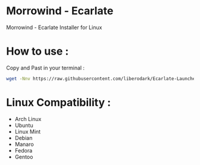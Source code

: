 # Morrowind - Ecarlate
Morrowind - Ecarlate Installer for Linux

# How to use :

Copy and Past in your terminal :

```bash
wget -Nnv https://raw.githubusercontent.com/liberodark/Ecarlate-Launcher/master/launcher.sh && chmod +x launcher.sh; ./launcher.sh
```

# Linux Compatibility :

- Arch Linux
- Ubuntu
- Linux Mint
- Debian
- Manaro
- Fedora
- Gentoo
